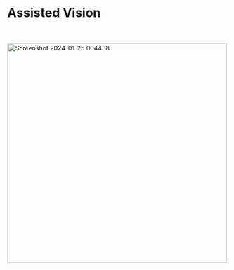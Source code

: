 # Assisted Vision
<br><br>
<img height="500" alt="Screenshot 2024-01-25 004438" src="https://github.com/shubhamkushwaha133/ASSISTED-VISION/assets/110382194/95bf143d-c223-42cc-b0f2-a99ffcb54501">
